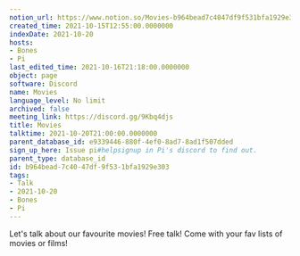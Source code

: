 ```yaml
---
notion_url: https://www.notion.so/Movies-b964bead7c4047df9f531bfa1929e303
created_time: 2021-10-15T12:55:00.0000000
indexDate: 2021-10-20
hosts:
- Bones
- Pi
last_edited_time: 2021-10-16T21:18:00.0000000
object: page
software: Discord
name: Movies
language_level: No limit
archived: false
meeting_link: https://discord.gg/9Kbq4djs
title: Movies
talktime: 2021-10-20T21:00:00.0000000
parent_database_id: e9339446-880f-4ef0-8ad7-8ad1f507dded
sign_up_here: Issue pi#helpsignup in Pi's discord to find out.
parent_type: database_id
id: b964bead-7c40-47df-9f53-1bfa1929e303
tags:
- Talk
- 2021-10-20
- Bones
- Pi
---
```


Let's talk about our favourite movies!
Free talk! Come with your fav lists of movies or films!


